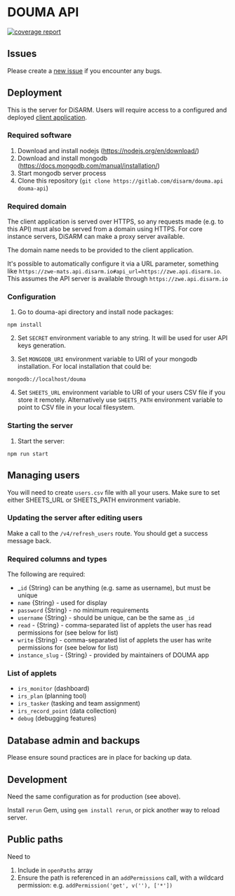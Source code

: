 # DOUMA API

[![coverage report](https://gitlab.com/disarm/douma.api/badges/master/coverage.svg)](https://gitlab.com/disarm/douma.api/commits/master)

## Issues

Please create a [new issue](https://gitlab.com/disarm/douma.api/issues/new) if you encounter any bugs.

## Deployment

This is the server for DiSARM. Users will require access to a configured and deployed [client application](https://gitlab.com/disarm/douma-app).

### Required software

1. Download and install nodejs (https://nodejs.org/en/download/)
2. Download and install mongodb (https://docs.mongodb.com/manual/installation/)
3. Start mongodb server process
4. Clone this repository (`git clone https://gitlab.com/disarm/douma.api douma-api`)

### Required domain

The client application is served over HTTPS, so any requests made (e.g. to this API) must also be served from a domain using HTTPS. 
For core instance servers, DiSARM can make a proxy server available.

The domain name needs to be provided to the client application. 

It's possible to automatically configure it via a URL parameter, something like `https://zwe-mats.api.disarm.io#api_url=https://zwe.api.disarm.io`. 
This assumes the API server is available through `https://zwe.api.disarm.io`

### Configuration

1. Go to douma-api directory and install node packages:
```
npm install
```

2. Set `SECRET` environment variable to any string. It will be used for user API keys generation.

3. Set `MONGODB_URI` environment variable to URI of your mongodb installation.
For local installation that could be:
```
mongodb://localhost/douma
```
4. Set `SHEETS_URL` environment variable to URI of your users CSV file if you store it remotely.
Alternatively use `SHEETS_PATH` environment variable to point to CSV file in your local filesystem.


### Starting the server
1. Start the server:
```
npm run start
```


## Managing users

You will need to create `users.csv` file with all your users. Make sure to set either SHEETS_URL or SHEETS_PATH environment variable.

### Updating the server after editing users 

Make a call to the `/v4/refresh_users` route. You should get a success message back.

### Required columns and types
The following are required:
- _`id` {String} can be anything (e.g. same as username), but must be unique 
- `name` {String} - used for display
- `password` {String} - no minimum requirements
- `username` {String} - should be unique, can be the same as `_id`
- `read` - {String} - comma-separated list of applets the user has read permissions for (see below for list) 
- `write` {String} - comma-separated list of applets the user has write permissions for (see below for list)
- `instance_slug` - {String} - provided by maintainers of DOUMA app 

### List of applets
- `irs_monitor` (dashboard)
- `irs_plan` (planning tool)
- `irs_tasker` (tasking and team assignment)
- `irs_record_point` (data collection)
- `debug` (debugging features)

## Database admin and backups

Please ensure sound practices are in place for backing up data.

## Development

Need the same configuration as for production (see above). 

Install `rerun` Gem, using `gem install rerun`, or pick another way to reload server.


## Public paths

Need to

1. Include in `openPaths` array
2. Ensure the path is referenced in an `addPermissions` call, with a wildcard permission: e.g. `addPermission('get', v(''), ['*'])` 


